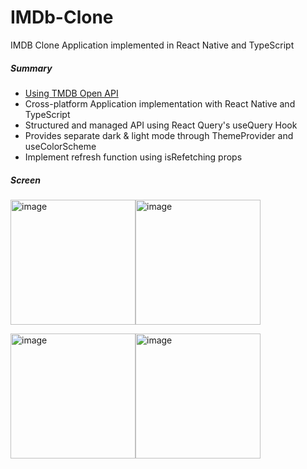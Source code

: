 # IMDb-Clone
IMDB Clone Application implemented in React Native and TypeScript

##### Summary
- [Using TMDB Open API](https://www.themoviedb.org/?language=ko)
- Cross-platform Application implementation with React Native and TypeScript
- Structured and managed API using React Query's useQuery Hook
- Provides separate dark & light mode through ThemeProvider and useColorScheme
- Implement refresh function using isRefetching props

##### Screen
<img width="200" alt="image" src="https://user-images.githubusercontent.com/85485290/182988564-65387bd8-90c9-4b8c-8f23-2a4e9aa8d4b7.png"><img width="200" alt="image" src="https://user-images.githubusercontent.com/85485290/182988600-7386e5ff-3850-49eb-a325-103d33442876.png">

<img width="200" alt="image" src="https://user-images.githubusercontent.com/85485290/182988591-2121e5f6-906b-4606-8fc7-a6177235bf2b.png"><img width="200" alt="image" src="https://user-images.githubusercontent.com/85485290/182988577-3b0c3873-05ce-4b2f-8d93-694e472a65db.png">

